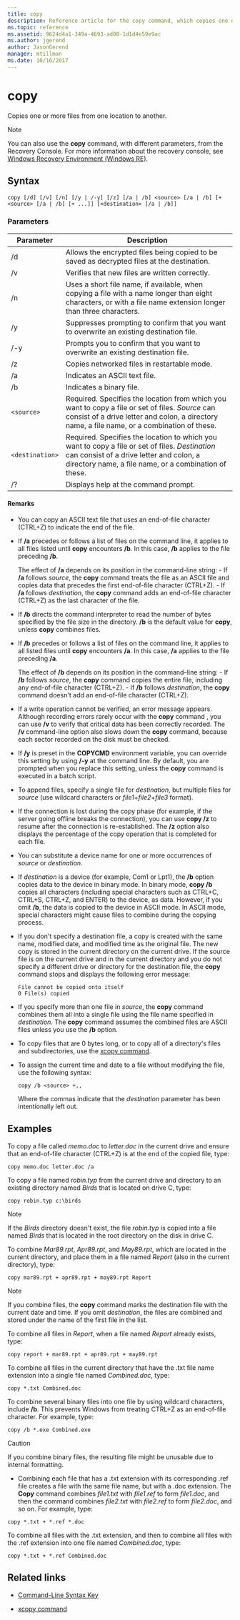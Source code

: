 ```yaml
---
title: copy
description: Reference article for the copy command, which copies one or more files from one location to another.
ms.topic: reference
ms.assetid: 9624d4a1-349a-4693-ad00-1d1d4e59e9ac
ms.author: jgerend
author: JasonGerend
manager: mtillman
ms.date: 10/16/2017
---
```


# copy

Copies one or more files from one location to another.

> [!NOTE]
> You can also use the **copy** command, with different parameters, from the Recovery Console. For more information about the recovery console, see [Windows Recovery Environment (Windows RE)](/windows-hardware/manufacture/desktop/windows-recovery-environment--windows-re--technical-reference).

## Syntax

```
copy [/d] [/v] [/n] [/y | /-y] [/z] [/a | /b] <source> [/a | /b] [+<source> [/a | /b] [+ ...]] [<destination> [/a | /b]]
```

### Parameters

| Parameter | Description |
| --------- | ----------- |
| /d | Allows the encrypted files being copied to be saved as decrypted files at the destination. |
| /v | Verifies that new files are written correctly. |
| /n | Uses a short file name, if available, when copying a file with a name longer than eight characters, or with a file name extension longer than three characters. |
| /y | Suppresses prompting to confirm that you want to overwrite an existing destination file. |
| /-y | Prompts you to confirm that you want to overwrite an existing destination file. |
| /z | Copies networked files in restartable mode. |
| /a | Indicates an ASCII text file. |
| /b | Indicates a binary file. |
| `<source>` | Required. Specifies the location from which you want to copy a file or set of files. *Source* can consist of a drive letter and colon, a directory name, a file name, or a combination of these. |
| `<destination>` | Required. Specifies the location to which you want to copy a file or set of files. *Destination* can consist of a drive letter and colon, a directory name, a file name, or a combination of these. |
| /? | Displays help at the command prompt. |

#### Remarks

- You can copy an ASCII text file that uses an end-of-file character (CTRL+Z) to indicate the end of the file.

- If **/a** precedes or follows a list of files on the command line, it applies to all files listed until **copy** encounters **/b**. In this case, **/b** applies to the file preceding **/b**.

    The effect of **/a** depends on its position in the command-line string:
      - If **/a** follows *source*, the **copy** command treats the file as an ASCII file and copies data that precedes the first end-of-file character (CTRL+Z).
      - If **/a** follows *destination*, the **copy** command adds an end-of-file character (CTRL+Z) as the last character of the file.

- If **/b** directs the command interpreter to read the number of bytes specified by the file size in the directory. **/b** is the default value for **copy**, unless **copy** combines files.

- If **/b** precedes or follows a list of files on the command line, it applies to all listed files until **copy** encounters **/a**. In this case, **/a** applies to the file preceding **/a**.

    The effect of **/b** depends on its position in the command–line string:
        - If **/b** follows *source*, the **copy** command copies the entire file, including any end-of-file character (CTRL+Z).
        - If **/b** follows *destination*, the **copy** command doesn't add an end-of-file character (CTRL+Z).

- If a write operation cannot be verified, an error message appears. Although recording errors rarely occur with the **copy** command , you can use **/v** to verify that critical data has been correctly recorded. The **/v** command-line option also slows down the **copy** command, because each sector recorded on the disk must be checked.

- If **/y** is preset in the **COPYCMD** environment variable, you can override this setting by using **/-y** at the command line. By default, you are prompted when you replace this setting, unless the **copy** command is executed in a batch script.

- To append files, specify a single file for *destination*, but multiple files for *source* (use wildcard characters or *file1*+*file2*+*file3* format).

- If the connection is lost during the copy phase (for example, if the server going offline breaks the connection), you can use **copy /z** to resume after the connection is re-established. The **/z** option also displays the percentage of the copy operation that is completed for each file.

- You can substitute a device name for one or more occurrences of *source* or *destination*.

- If *destination* is a device (for example, Com1 or Lpt1), the **/b** option copies data to the device in binary mode. In binary mode, **copy /b** copies all characters (including special characters such as CTRL+C, CTRL+S, CTRL+Z, and ENTER) to the device, as data. However, if you omit **/b**, the data is copied to the device in ASCII mode. In ASCII mode, special characters might cause files to combine during the copying process.

- If you don't specify a destination file, a copy is created with the same name, modified date, and modified time as the original file. The new copy is stored in the current directory on the current drive. If the source file is on the current drive and in the current directory and you do not specify a different drive or directory for the destination file, the **copy** command stops and displays the following error message:

    ```
    File cannot be copied onto itself
    0 File(s) copied
    ```

- If you specify more than one file in *source*, the **copy** command combines them all into a single file using the file name specified in *destination*. The **copy** command assumes the combined files are ASCII files unless you use the **/b** option.

- To copy files that are 0 bytes long, or to copy all of a directory's files and subdirectories, use the [xcopy command](xcopy.md).

- To assign the current time and date to a file without modifying the file, use the following syntax:

    ```
    copy /b <source> +,,
    ```

    Where the commas indicate that the *destination* parameter has been intentionally left out.

## Examples

To copy a file called *memo.doc* to *letter.doc* in the current drive and ensure that an end-of-file character (CTRL+Z) is at the end of the copied file, type:

```
copy memo.doc letter.doc /a
```

To copy a file named *robin.typ* from the current drive and directory to an existing directory named *Birds* that is located on drive C, type:

```
copy robin.typ c:\birds
```

> [!NOTE]
> If the *Birds* directory doesn't exist, the file *robin.typ* is copied into a file named *Birds* that is located in the root directory on the disk in drive C.

To combine *Mar89.rpt*, *Apr89.rpt*, and *May89.rpt*, which are located in the current directory, and place them in a file named *Report* (also in the current directory), type:

```
copy mar89.rpt + apr89.rpt + may89.rpt Report
```

> [!NOTE]
> If you combine files, the **copy** command marks the destination file with the current date and time. If you omit *destination*, the files are combined and stored under the name of the first file in the list.

To combine all files in *Report*, when a file named *Report* already exists, type:

```
copy report + mar89.rpt + apr89.rpt + may89.rpt
```

To combine all files in the current directory that have the .txt file name extension into a single file named *Combined.doc*, type:

```
copy *.txt Combined.doc
```

To combine several binary files into one file by using wildcard characters, include **/b**. This prevents Windows from treating CTRL+Z as an end-of-file character. For example, type:

```
copy /b *.exe Combined.exe
```

> [!CAUTION]
> If you combine binary files, the resulting file might be unusable due to internal formatting.

- Combining each file that has a .txt extension with its corresponding .ref file creates a file with the same file name, but with a .doc extension. The **Copy** command combines *file1.txt* with *file1.ref* to form *file1.doc*, and then the command combines *file2.txt* with *file2.ref* to form *file2.doc*, and so on. For example, type:

```
copy *.txt + *.ref *.doc
```

To combine all files with the .txt extension, and then to combine all files with the .ref extension into one file named *Combined.doc*, type:

```
copy *.txt + *.ref Combined.doc
```

## Related links

- [Command-Line Syntax Key](command-line-syntax-key.md)

- [xcopy command](xcopy.md)
